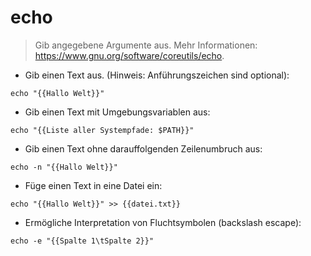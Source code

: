 # echo

> Gib angegebene Argumente aus.
> Mehr Informationen: <https://www.gnu.org/software/coreutils/echo>.

- Gib einen Text aus. (Hinweis: Anführungszeichen sind optional):

`echo "{{Hallo Welt}}"`

- Gib einen Text mit Umgebungsvariablen aus:

`echo "{{Liste aller Systempfade: $PATH}}"`

- Gib einen Text ohne darauffolgenden Zeilenumbruch aus:

`echo -n "{{Hallo Welt}}"`

- Füge einen Text in eine Datei ein:

`echo "{{Hallo Welt}}" >> {{datei.txt}}`

- Ermögliche Interpretation von Fluchtsymbolen (backslash escape):

`echo -e "{{Spalte 1\tSpalte 2}}"`
